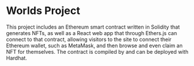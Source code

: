 # Worlds Project

This project includes an Ethereum smart contract written in Solidity that generates NFTs, as well as a React web app that through Ethers.js can connect to that contract, allowing visitors to the site to connect their Ethereum wallet, such as MetaMask, and then browse and even claim an NFT for themselves. The contract is compiled by and can be deployed with Hardhat. 


